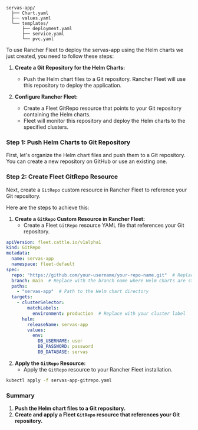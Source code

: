 ```
servas-app/
  ├── Chart.yaml
  ├── values.yaml
  └── templates/
      ├── deployment.yaml
      ├── service.yaml
      └── pvc.yaml
```      

To use Rancher Fleet to deploy the servas-app using the Helm charts we just created, you need to follow these steps:

1. **Create a Git Repository for the Helm Charts:**
   - Push the Helm chart files to a Git repository. Rancher Fleet will use this repository to deploy the application.

2. **Configure Rancher Fleet:**
   - Create a Fleet GitRepo resource that points to your Git repository containing the Helm charts.
   - Fleet will monitor this repository and deploy the Helm charts to the specified clusters.

### Step 1: Push Helm Charts to Git Repository

First, let's organize the Helm chart files and push them to a Git repository. You can create a new repository on GitHub or use an existing one.

### Step 2: Create Fleet GitRepo Resource

Next, create a `GitRepo` custom resource in Rancher Fleet to reference your Git repository.

Here are the steps to achieve this:

1. **Create a `GitRepo` Custom Resource in Rancher Fleet:**
   - Create a Fleet `GitRepo` resource YAML file that references your Git repository.

```yaml name=servas-app-gitrepo.yaml
apiVersion: fleet.cattle.io/v1alpha1
kind: GitRepo
metadata:
  name: servas-app
  namespace: fleet-default
spec:
  repo: "https://github.com/your-username/your-repo-name.git"  # Replace with your Git repository URL
  branch: main  # Replace with the branch name where Helm charts are stored
  paths:
    - "servas-app"  # Path to the Helm chart directory
  targets:
    - clusterSelector:
        matchLabels:
          environment: production  # Replace with your cluster label
      helm:
        releaseName: servas-app
        values:
          env:
            DB_USERNAME: user
            DB_PASSWORD: password
            DB_DATABASE: servas
```

2. **Apply the `GitRepo` Resource:**
   - Apply the `GitRepo` resource to your Rancher Fleet installation.

```sh
kubectl apply -f servas-app-gitrepo.yaml
```

### Summary

1. **Push the Helm chart files to a Git repository.**
2. **Create and apply a Fleet `GitRepo` resource that references your Git repository.**

